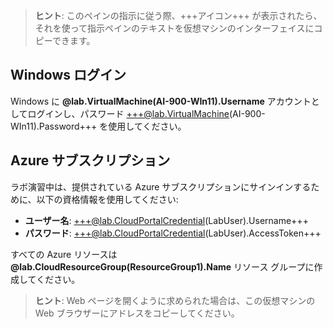 > **ヒント**: このペインの指示に従う際、+++アイコン+++ が表示されたら、それを使って指示ペインのテキストを仮想マシンのインターフェイスにコピーできます。

## Windows ログイン

Windows に **@lab.VirtualMachine(AI-900-WIn11).Username** アカウントとしてログインし、パスワード +++@lab.VirtualMachine(AI-900-WIn11).Password+++ を使用してください。

## Azure サブスクリプション

ラボ演習中は、提供されている Azure サブスクリプションにサインインするために、以下の資格情報を使用してください:

- **ユーザー名**: +++@lab.CloudPortalCredential(LabUser).Username+++
- **パスワード**: +++@lab.CloudPortalCredential(LabUser).AccessToken+++

すべての Azure リソースは **@lab.CloudResourceGroup(ResourceGroup1).Name** リソース グループに作成してください。

> **ヒント**: Web ページを開くように求められた場合は、この仮想マシンの Web ブラウザーにアドレスをコピーしてください。
